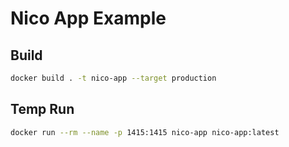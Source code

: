 # Nico App Example

## Build

```bash
docker build . -t nico-app --target production
```

## Temp Run

```bash
docker run --rm --name -p 1415:1415 nico-app nico-app:latest
```
